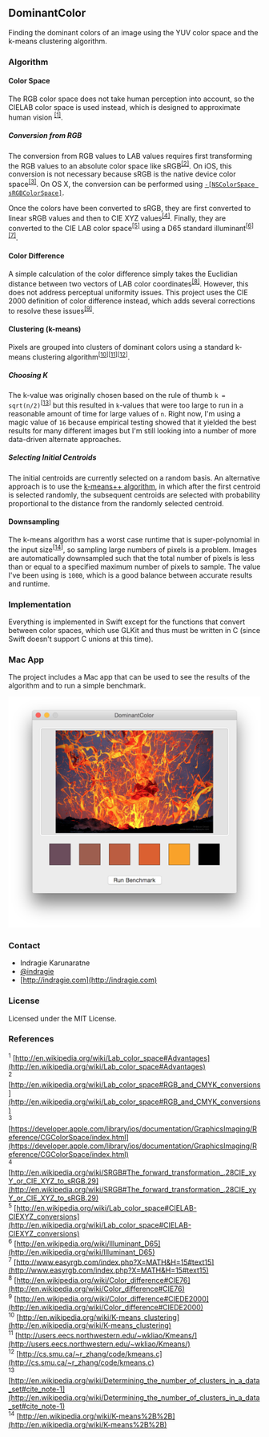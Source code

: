 ## DominantColor

Finding the dominant colors of an image using the YUV color space and the k-means clustering algorithm.

### Algorithm

#### Color Space

The RGB color space does not take human perception into account, so the CIELAB color space is used instead, which is designed to approximate human vision <sup>[[1]](http://en.wikipedia.org/wiki/Lab_color_space#Advantages)</sup>. 

##### Conversion from RGB

The conversion from RGB values to LAB values requires first transforming the RGB values to an absolute color space like sRGB<sup>[[2]](http://en.wikipedia.org/wiki/Lab_color_space#RGB_and_CMYK_conversions)</sup>. On iOS, this conversion is not necessary because sRGB is the native device color space<sup>[[3]](https://developer.apple.com/library/ios/documentation/GraphicsImaging/Reference/CGColorSpace/index.html)</sup>. On OS X, the conversion can be performed using [`-[NSColorSpace sRGBColorSpace]`](https://developer.apple.com/library/mac/documentation/Cocoa/Reference/ApplicationKit/Classes/NSColorSpace_Class/index.html).

Once the colors have been converted to sRGB, they are first converted to linear sRGB values and then to CIE XYZ values<sup>[[4]](http://en.wikipedia.org/wiki/SRGB#The_forward_transformation_.28CIE_xyY_or_CIE_XYZ_to_sRGB.29)</sup>. Finally, they are converted to the CIE LAB color space<sup>[[5]](http://en.wikipedia.org/wiki/Lab_color_space#CIELAB-CIEXYZ_conversions)</sup> using a D65 standard illuminant<sup>[[6]](http://en.wikipedia.org/wiki/Illuminant_D65)[[7]](http://www.easyrgb.com/index.php?X=MATH&H=15#text15)</sup>. 

#### Color Difference

A simple calculation of the color difference simply takes the Euclidian distance between two vectors of LAB color coordinates<sup>[[8]](http://en.wikipedia.org/wiki/Color_difference#CIE76)</sup>. However, this does not address perceptual uniformity issues. This project uses the CIE 2000 definition of color difference instead, which adds several corrections to resolve these issues<sup>[[9]](http://en.wikipedia.org/wiki/Color_difference#CIEDE2000)</sup>. 

#### Clustering (k-means)

Pixels are grouped into clusters of dominant colors using a standard k-means clustering algorithm<sup>[[10](http://en.wikipedia.org/wiki/K-means_clustering)][[11](http://users.eecs.northwestern.edu/~wkliao/Kmeans/)][[12](http://cs.smu.ca/~r_zhang/code/kmeans.c)]</sup>. 

##### Choosing K

The k-value was originally chosen based on the rule of thumb `k = sqrt(n/2)`<sup>[[13](http://en.wikipedia.org/wiki/Determining_the_number_of_clusters_in_a_data_set#cite_note-1)]</sup> but this resulted in `k`-values that were too large to run in a reasonable amount of time for large values of `n`. Right now, I'm using a magic value of `16` because empirical testing showed that it yielded the best results for many different images but I'm still looking into a number of more data-driven alternate approaches.

##### Selecting Initial Centroids

The initial centroids are currently selected on a random basis. An alternative approach is to use the [k-means++ algorithm](http://en.wikipedia.org/wiki/K-means%2B%2B), in which after the first centroid is selected randomly, the subsequent centroids are selected with probability proportional to the distance from the randomly selected centroid.

#### Downsampling

The k-means algorithm has a worst case runtime that is super-polynomial in the input size<sup>[[14](http://en.wikipedia.org/wiki/K-means%2B%2B)]</sup>, so sampling large numbers of pixels is a problem. Images are automatically downsampled such that the total number of pixels is less than or equal to a specified maximum number of pixels to sample. The value I've been using is `1000`, which is a good balance between accurate results and runtime. 

### Implementation

Everything is implemented in Swift except for the functions that convert between color spaces, which use GLKit and thus must be written in C (since Swift doesn't support C unions at this time). 

### Mac App

The project includes a Mac app that can be used to see the results of the algorithm and to run a simple benchmark.

![screenshot](screenshot.png)

### Contact

* Indragie Karunaratne
* [@indragie](http://twitter.com/indragie)
* [http://indragie.com](http://indragie.com)

### License

Licensed under the MIT License.

### References

<sup>1</sup> [http://en.wikipedia.org/wiki/Lab_color_space#Advantages](http://en.wikipedia.org/wiki/Lab_color_space#Advantages)  
<sup>2</sup> [http://en.wikipedia.org/wiki/Lab_color_space#RGB_and_CMYK_conversions](http://en.wikipedia.org/wiki/Lab_color_space#RGB_and_CMYK_conversions)  
<sup>3</sup> [https://developer.apple.com/library/ios/documentation/GraphicsImaging/Reference/CGColorSpace/index.html](https://developer.apple.com/library/ios/documentation/GraphicsImaging/Reference/CGColorSpace/index.html)  
<sup>4</sup> [http://en.wikipedia.org/wiki/SRGB#The_forward_transformation_.28CIE_xyY_or_CIE_XYZ_to_sRGB.29](http://en.wikipedia.org/wiki/SRGB#The_forward_transformation_.28CIE_xyY_or_CIE_XYZ_to_sRGB.29)    
<sup>5</sup> [http://en.wikipedia.org/wiki/Lab_color_space#CIELAB-CIEXYZ_conversions](http://en.wikipedia.org/wiki/Lab_color_space#CIELAB-CIEXYZ_conversions)  
<sup>6</sup> [http://en.wikipedia.org/wiki/Illuminant_D65](http://en.wikipedia.org/wiki/Illuminant_D65)    
<sup>7</sup> [http://www.easyrgb.com/index.php?X=MATH&H=15#text15](http://www.easyrgb.com/index.php?X=MATH&H=15#text15)  
<sup>8</sup> [http://en.wikipedia.org/wiki/Color_difference#CIE76](http://en.wikipedia.org/wiki/Color_difference#CIE76)    
<sup>9</sup> [http://en.wikipedia.org/wiki/Color_difference#CIEDE2000](http://en.wikipedia.org/wiki/Color_difference#CIEDE2000)    
<sup>10</sup> [http://en.wikipedia.org/wiki/K-means_clustering](http://en.wikipedia.org/wiki/K-means_clustering)  
<sup>11</sup> [http://users.eecs.northwestern.edu/~wkliao/Kmeans/](http://users.eecs.northwestern.edu/~wkliao/Kmeans/)  
<sup>12</sup> [http://cs.smu.ca/~r_zhang/code/kmeans.c](http://cs.smu.ca/~r_zhang/code/kmeans.c)  
<sup>13</sup> [http://en.wikipedia.org/wiki/Determining_the_number_of_clusters_in_a_data_set#cite_note-1](http://en.wikipedia.org/wiki/Determining_the_number_of_clusters_in_a_data_set#cite_note-1)  
<sup>14</sup> [http://en.wikipedia.org/wiki/K-means%2B%2B](http://en.wikipedia.org/wiki/K-means%2B%2B)